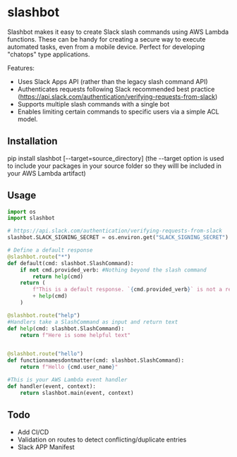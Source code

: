 # slashbot
Slashbot makes it easy to create Slack slash commands using AWS Lambda functions. These can be handy for creating a secure way to execute automated tasks, even from a mobile device. Perfect for developing "chatops" type applications.

Features:
* Uses Slack Apps API (rather than the legacy slash command API)
* Authenticates requests following Slack recommended best practice (https://api.slack.com/authentication/verifying-requests-from-slack)
* Supports multiple slash commands with a single bot
* Enables limiting certain commands to specific users via a simple ACL model.

## Installation

pip install slashbot [--target=source_directory] 
(the --target option is used to include your packages in your source folder so they willl be included in your AWS Lambda artifact)


## Usage

```python
import os
import slashbot

# https://api.slack.com/authentication/verifying-requests-from-slack
slashbot.SLACK_SIGNING_SECRET = os.environ.get("SLACK_SIGNING_SECRET")

# Define a default response
@slashbot.route("*")
def default(cmd: slashbot.SlashCommand):
    if not cmd.provided_verb: #Nothing beyond the slash command
        return help(cmd)
    return (
        f"This is a default response. `{cmd.provided_verb}` is not a recognized command. \n"
        + help(cmd)
    )

@slashbot.route("help")
#Handlers take a SlashCommand as input and return text
def help(cmd: slashbot.SlashCommand):
    return f"Here is some helpful text"


@slashbot.route("hello")
def functionnamesdontmatter(cmd: slashbot.SlashCommand):
    return f"Hello {cmd.user_name}"

#This is your AWS Lambda event handler
def handler(event, context):
    return slashbot.main(event, context)

```


## Todo

* Add CI/CD
* Validation on routes to detect conflicting/duplicate entries
* Slack APP Manifest

